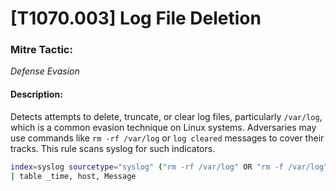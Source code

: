 # [T1070.003] Log File Deletion

### Mitre Tactic:  
*Defense Evasion*

#### Description:  
Detects attempts to delete, truncate, or clear log files, particularly `/var/log`, which is a common evasion technique on Linux systems. Adversaries may use commands like `rm -rf /var/log` or `log cleared` messages to cover their tracks. This rule scans syslog for such indicators.

```bash
index=syslog sourcetype="syslog" ("rm -rf /var/log" OR "rm -f /var/log" OR "deleted log" OR "truncated log" OR "log cleared")
| table _time, host, Message
```